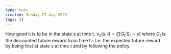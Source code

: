 ```yaml
---
type: note
created: Sunday 27 Aug 2023
tags: []
---
```

How good it is to be in the state s at time t. $v_{\pi}(s,t) = E[G_t|S_t=s]$ where $G_t$ is the discounted future reward from time t - I.e. the expected future reward by being first at state s at time t and by following the policy.